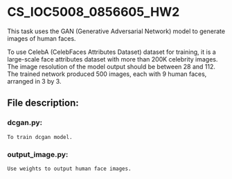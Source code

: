 # CS_IOC5008_0856605_HW2
This task uses the GAN (Generative Adversarial Network) model to generate images of human faces.

To use CelebA (CelebFaces Attributes Dataset) dataset for training, it is a large-scale face attributes dataset with more than 200K celebrity images. 
The image resolution of the model output should be between 28 and 112. The trained network produced 500 images, each with 9 human faces, arranged in 3 by 3.

## File description:
### dcgan.py:
    To train dcgan model.
### output_image.py:
    Use weights to output human face images.
